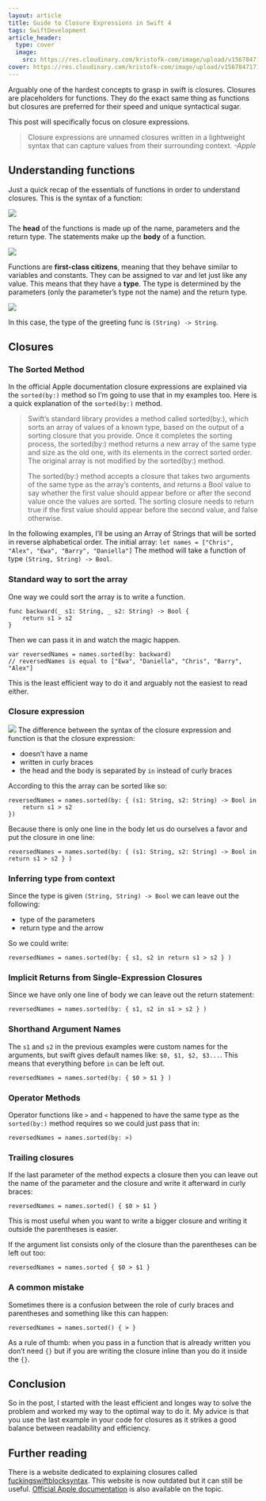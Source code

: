 ```yaml
---
layout: article
title: Guide to Closure Expressions in Swift 4
tags: SwiftDevelopment
article_header:
  type: cover
  image:
    src: https://res.cloudinary.com/kristofk-com/image/upload/v1567847171/kristofk-com/posts/2017-11-11-swift4-closure-expressions/thumbnail_guide_to_closure_expressions_in_swift_4.png
cover: https://res.cloudinary.com/kristofk-com/image/upload/v1567847171/kristofk-com/posts/2017-11-11-swift4-closure-expressions/thumbnail_guide_to_closure_expressions_in_swift_4.png
---
```


Arguably one of the hardest concepts to grasp in swift is closures. Closures are placeholders for functions. They do the exact same thing as functions but closures are preferred for their speed and unique syntactical sugar.

This post will specifically focus on closure expressions.

> Closure expressions are unnamed closures written in a lightweight syntax that can capture values from their surrounding context. _-Apple_

## Understanding functions

Just a quick recap of the essentials of functions in order to understand closures. This is the syntax of a function:

![](https://res.cloudinary.com/kristofk-com/image/upload/v1567847272/kristofk-com/posts/2017-11-11-swift4-closure-expressions/func-syntax.png)

The **head** of the functions is made up of the name, parameters and the return type. The statements make up the **body** of a function.

![](https://res.cloudinary.com/kristofk-com/image/upload/v1567847272/kristofk-com/posts/2017-11-11-swift4-closure-expressions/eg-func.png)

Functions are **first-class citizens**, meaning that they behave similar to variables and constants. They can be assigned to var and let just like any value. This means that they have a **type**. The type is determined by the parameters (only the parameter’s type not the name) and the return type.

![](https://res.cloudinary.com/kristofk-com/image/upload/v1567847272/kristofk-com/posts/2017-11-11-swift4-closure-expressions/let-func.png)

In this case, the type of the greeting func is `(String) -> String`.

## Closures

### The Sorted Method

In the official Apple documentation closure expressions are explained via the `sorted(by:)` method so I’m going to use that in my examples too. Here is a quick explanation of the `sorted(by:)` method.

> Swift’s standard library provides a method called sorted(by:), which sorts an array of values of a known type, based on the output of a sorting closure that you provide. Once it completes the sorting process, the sorted(by:) method returns a new array of the same type and size as the old one, with its elements in the correct sorted order. The original array is not modified by the sorted(by:) method.
>
> The sorted(by:) method accepts a closure that takes two arguments of the same type as the array’s contents, and returns a Bool value to say whether the first value should appear before or after the second value once the values are sorted. The sorting closure needs to return true if the first value should appear before the second value, and false otherwise.

In the following examples, I’ll be using an Array of Strings that will be sorted in reverse alphabetical order. The initial array: `let names = ["Chris", "Alex", "Ewa", "Barry", "Daniella"]` The method will take a function of type `(String, String) -> Bool`.

### Standard way to sort the array

One way we could sort the array is to write a function.

```
func backward(_ s1: String, _ s2: String) -> Bool {
    return s1 > s2
}
```

Then we can pass it in and watch the magic happen.

```
var reversedNames = names.sorted(by: backward)
// reversedNames is equal to ["Ewa", "Daniella", "Chris", "Barry", "Alex"]
```

This is the least efficient way to do it and arguably not the easiest to read either.

### Closure expression

![](https://res.cloudinary.com/kristofk-com/image/upload/v1567847272/kristofk-com/posts/2017-11-11-swift4-closure-expressions/closure-expression-syntax.png) The difference between the syntax of the closure expression and function is that the closure expression:

*   doesn’t have a name
*   written in curly braces
*   the head and the body is separated by `in` instead of curly braces

According to this the array can be sorted like so:

```
reversedNames = names.sorted(by: { (s1: String, s2: String) -> Bool in
    return s1 > s2
})
```

Because there is only one line in the body let us do ourselves a favor and put the closure in one line:

```
reversedNames = names.sorted(by: { (s1: String, s2: String) -> Bool in return s1 > s2 } )
```

### Inferring type from context

Since the type is given `(String, String) -> Bool` we can leave out the following:

*   type of the parameters
*   return type and the arrow

So we could write:

```
reversedNames = names.sorted(by: { s1, s2 in return s1 > s2 } )
```

### Implicit Returns from Single-Expression Closures

Since we have only one line of body we can leave out the return statement:

```
reversedNames = names.sorted(by: { s1, s2 in s1 > s2 } )
```

### Shorthand Argument Names

The `s1` and `s2` in the previous examples were custom names for the arguments, but swift gives default names like: `$0, $1, $2, $3...`. This means that everything before `in` can be left out.

```
reversedNames = names.sorted(by: { $0 > $1 } )
```

### Operator Methods

Operator functions like `>` and `<` happened to have the same type as the `sorted(by:)` method requires so we could just pass that in:

```
reversedNames = names.sorted(by: >)
```

### Trailing closures

If the last parameter of the method expects a closure then you can leave out the name of the parameter and the closure and write it afterward in curly braces:

```
reversedNames = names.sorted() { $0 > $1 }
```

This is most useful when you want to write a bigger closure and writing it outside the parentheses is easier.

If the argument list consists only of the closure than the parentheses can be left out too:

```
reversedNames = names.sorted { $0 > $1 }
```

### A common mistake

Sometimes there is a confusion between the role of curly braces and parentheses and something like this can happen:

```
reversedNames = names.sorted() { > }
```

As a rule of thumb: when you pass in a function that is already written you don’t need `{}` but if you are writing the closure inline than you do it inside the `{}`.

## Conclusion

So in the post, I started with the least efficient and longes way to solve the problem and worked my way to the optimal way to do it. My advice is that you use the last example in your code for closures as it strikes a good balance between readability and efficiency.

## Further reading

There is a website dedicated to explaining closures called [fuckingswiftblocksyntax](http://fuckingswiftblocksyntax.com). This website is now outdated but it can still be useful. [Official Apple documentation](https://developer.apple.com/library/content/documentation/Swift/Conceptual/Swift_Programming_Language/Closures.html) is also available on the topic.
